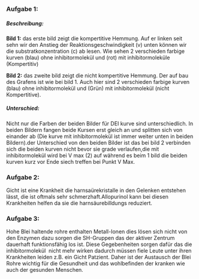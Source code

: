 ### **A**ufgabe 1: 

##### Beschreibung: 
**Bild 1:** das erste bild zeigt die kompertitive Hemmung. Auf er linken seit sehn wir den Anstieg der Reaktionsgeschwindigkeit (v) unten können wir die substratkonzentration (c) ab lesen. Wie sehen 2 verschieden farbige kurven (blau) ohne inhibitormolekül und (rot) mit inhibitormoleküle (Kompertitiv)

**Bild 2:** das zweite bild zeigt die nicht kompertitive Hemmung. Der auf bau des Grafens ist wie bei bild 1. Auch hier sind 2 verschieden farbige kurven (blau) ohne inhibitormolekül und (Grün) mit inhibitormolekül (nicht Kompertitive).  

##### Unterschied:
Nicht nur die Farben der beiden Bilder für DEI kurve sind unterschiedlich. In beiden Bildern fangen beide Kursen erst gleich an und splitten sich von einander ab (Die kurve mit inhibitormolekül ist immer weiter unten in beiden Bildern).der Unterschied von den beiden Bilder ist das bei bild 2 verbinden sich die beiden kurven nicht bevor sie grade verlaufen,die mit inhibitormolekül wird bei V max (2) auf während es beim 1 bild die beiden kurven kurz vor Ende siech treffen bei Punkt V Max. 

### **A**ufgabe 2: 
Gicht ist eine Krankheit die harnsaürekristalle in den Gelenken entstehen lässt, die ist oftmals sehr schmerzhaft.Allopurinol kann bei diesen Krankheiten helfen da sie die harnsäurebilldungs reduziert.

### **A**ufgabe 3:
Hohe Blei haltende rohre enthalten Metall-Ionen dies lösen sich nicht von den Enzymen dazu sorgen die SH-Gruppen das der aktiver Zentrum dauerhaft funktionsfähig los ist. Diese Gegebenheiten sorgen dafür das die inhibitormolekül  nicht mehr wirken dadurch müssen fiele Leute unter ihren Krankheiten leiden z.B. ein Gicht Patzient. Daher ist der Austausch der Blei Rohre wichtig für die Gesundheit und das wohlbefinden der kranken wie auch der gesunden Menschen.